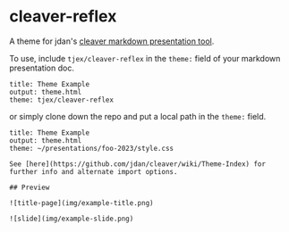 # cleaver-reflex

A theme for jdan's [cleaver markdown presentation tool](https://github.com/jdan/cleaver).

To use, include `tjex/cleaver-reflex` in the `theme:` field of your markdown presentation doc.

```text
title: Theme Example
output: theme.html
theme: tjex/cleaver-reflex
```

or simply clone down the repo and put a local path in the `theme:` field.

```text
title: Theme Example
output: theme.html
theme: ~/presentations/foo-2023/style.css

See [here](https://github.com/jdan/cleaver/wiki/Theme-Index) for further info and alternate import options.

## Preview

![title-page](img/example-title.png)

![slide](img/example-slide.png)
